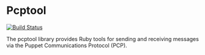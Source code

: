 Pcptool
=======

[![Build Status](https://travis-ci.org/Sharpie/pcptool.svg?branch=master)](https://travis-ci.org/Sharpie/pcptool)

The pcptool library provides Ruby tools for sending and receiving messages via
the Puppet Communications Protocol (PCP).
